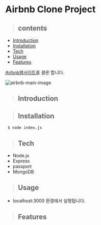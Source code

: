# Airbnb Clone Project
>## contents
- [Introduction](#Introduction)  
- [Installation](#Installation)  
- [Tech](#Tech)  
- [Usage](#Usage)  
- [Features](#Features)  


[Airbnb웹사이트](https://www.airbnb.co.kr/)를 클론 합니다.

![airbnb-main-image](./airbnb-main.png)


>## Introduction

>## Installation
```
 $ node index.js
```
>## Tech
- Node.js
- Express
- passport
- MongoDB

>## Usage
- localhost:3000 환경에서 실행됩니다.


>## Features






